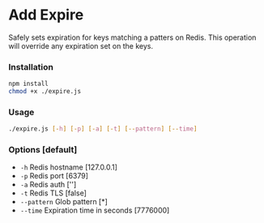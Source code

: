 # Add Expire

Safely sets expiration for keys matching a patters on Redis. This operation will override any expiration set on the keys.

### Installation

```bash
npm install
chmod +x ./expire.js
```

### Usage

```bash
./expire.js [-h] [-p] [-a] [-t] [--pattern] [--time]
```

### Options [default]
* `-h` Redis hostname [127.0.0.1]
* `-p` Redis port [6379]
* `-a` Redis auth ['']
* `-t` Redis TLS [false]
* `--pattern` Glob pattern [\*]
* `--time` Expiration time in seconds [7776000]
